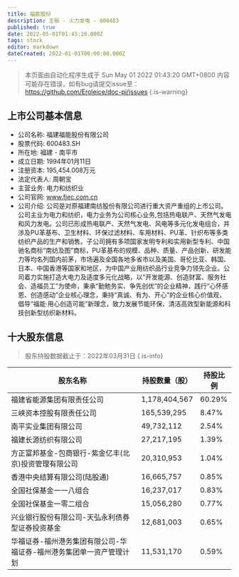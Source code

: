 ```yaml
---
title: 福能股份
description: 主板 - 火力发电 - 600483
published: true
date: 2022-05-01T01:43:20.000Z
tags: stock
editor: markdown
dateCreated: 2022-01-01T00:00:00.000Z
---
```


> 本页面由自动化程序生成于 Sun May 01 2022 01:43:20 GMT+0800
> 内容可能存在错误，如有bug请提交issue至：https://github.com/Eroleice/doc-pi/issues
{.is-warning}

## 上市公司基本信息
- 公司名称: 福建福能股份有限公司
- 股票代码: 600483.SH
- 所在地: 福建 - 南平市
- 成立日期: 1994年01月11日
- 注册资本: 195,454.008万元
- 法定代表人: 周朝宝
- 主营业务: 电力和纺织业
- 公司官网: www.fjec.com.cn
- 公司介绍: 公司是对原福建南纺股份有限公司进行重大资产重组的上市公司。公司主业为电力和纺织，电力业务为公司核心业务,包括热电联产、天然气发电和风力发电。公司已形成热电联产、天然气发电、风电等多元化发电组合，并涉及PU革基布、卫生材料、环保过滤材料、车用材料、PU革、针织布等多类纺织产品的生产和销售。子公司拥有多项国家发明专利和实用新型专利、中国驰名商标“南纺及图”商标，PU革基布的规模、品种、质量、产品创新、研发能力等均名列国内前茅，市场遍及全国各地多省市以及美国、哥伦比亚、韩国、日本、中国香港等国家和地区，为中国产业用纺织品行业竞争力领先企业。公司着力实施打造大电力及适度多元化战略，以“开发能源、创造财富、服务社会、造福员工”为使命，秉承“勤勉务实、争先创优”的企业精神，践行“心怀感恩、创造感动”企业核心理念，秉持“真诚、有为、开心”的企业核心价值观，倡导“福能·用心创造可能”新理念，致力发展节能环保、清洁高效型新能源和科技创新型纺织新材料。


## 十大股东信息
> 股东持股数据截止于：2022年03月31日
{.is-info}

| 股东名称 | 持股数量（股） | 持股比例 |
| --- | --- | --- |
| 福建省能源集团有限责任公司 | 1,178,404,567 | 60.29% |
| 三峡资本控股有限责任公司 | 165,539,295 | 8.47% |
| 南平实业集团有限公司 | 49,732,112 | 2.54% |
| 福建长源纺织有限公司 | 27,217,195 | 1.39% |
| 方正富邦基金-包商银行-紫金亿丰(北京)投资管理有限公司 | 20,310,953 | 1.04% |
| 香港中央结算有限公司(陆股通) | 16,665,757 | 0.85% |
| 全国社保基金一一八组合 | 16,237,017 | 0.83% |
| 全国社保基金一零二组合 | 15,056,280 | 0.77% |
| 兴业银行股份有限公司-天弘永利债券型证券投资基金 | 12,681,003 | 0.65% |
| 华福证券-福州港务集团有限公司-华福证券-福州港务集团单一资产管理计划 | 11,531,170 | 0.59% |





